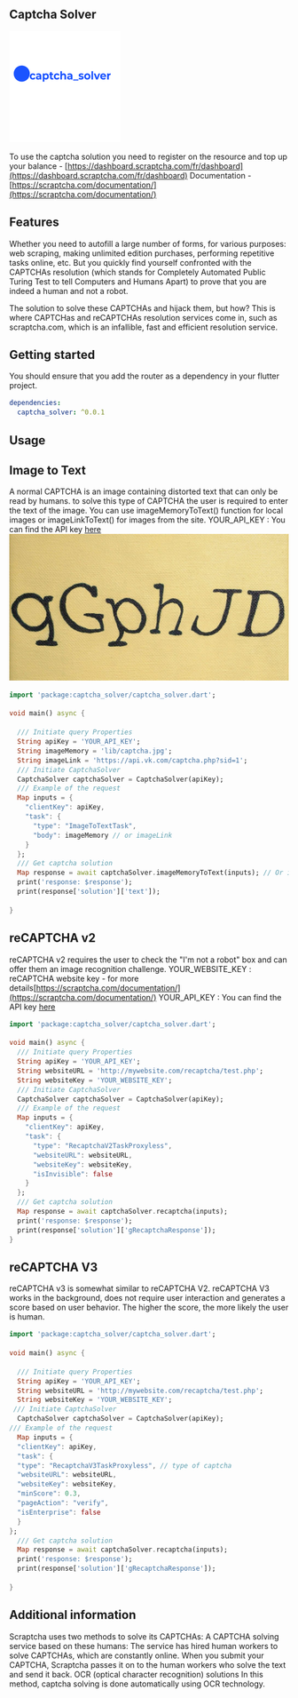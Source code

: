 <!-- 
This README describes the package. If you publish this package to pub.dev,
this README's contents appear on the landing page for your package.

For information about how to write a good package README, see the guide for
[writing package pages](https://dart.dev/guides/libraries/writing-package-pages). 

For general information about developing packages, see the Dart guide for
[creating packages](https://dart.dev/guides/libraries/create-library-packages)
and the Flutter guide for
[developing packages and plugins](https://flutter.dev/developing-packages). 
-->

## Captcha Solver 
![ScreenShot](/captcha_solver.png)

To use the captcha solution you need to register on the resource and top up your balance - [https://dashboard.scraptcha.com/fr/dashboard](https://dashboard.scraptcha.com/fr/dashboard)
Documentation -[https://scraptcha.com/documentation/](https://scraptcha.com/documentation/)

## Features

Whether you need to autofill a large number of forms, for various purposes: web scraping, making unlimited edition purchases, performing repetitive tasks online, etc. But you quickly find yourself confronted with the CAPTCHAs resolution (which stands for Completely Automated Public Turing Test to tell Computers and Humans Apart) to prove that you are indeed a human and not a robot.

The solution to solve these CAPTCHAs and hijack them, but how? This is where CAPTCHas and reCAPTCHAs resolution services come in, such as scraptcha.com, which is an infallible, fast and efficient resolution service.


## Getting started

You should ensure that you add the router as a dependency in your flutter project.

```yaml
dependencies:
  captcha_solver: ^0.0.1
```

## Usage
## Image to Text 
A normal CAPTCHA is an image containing distorted text that can only be read by humans. to solve this type of CAPTCHA the user is required to enter the text of the image.
You can use imageMemoryToText() function for local images or imageLinkToText() for images from the site.
YOUR_API_KEY : You can find the API  key [here](https://dashboard.scraptcha.com/fr/dashboard)
![ScreenShot](/example/lib/captcha.jpg)
```dart
import 'package:captcha_solver/captcha_solver.dart';

void main() async {

  /// Initiate query Properties
  String apiKey = 'YOUR_API_KEY';
  String imageMemory = 'lib/captcha.jpg';
  String imageLink = 'https://api.vk.com/captcha.php?sid=1';
  /// Initiate CaptchaSolver
  CaptchaSolver captchaSolver = CaptchaSolver(apiKey);
  /// Example of the request
  Map inputs = {
    "clientKey": apiKey,
    "task": {
      "type": "ImageToTextTask",
      "body": imageMemory // or imageLink
    }
  };
  /// Get captcha solution
  Map response = await captchaSolver.imageMemoryToText(inputs); // Or imageLinkToText()
  print('response: $response');
  print(response['solution']['text']);
  
}
```
## reCAPTCHA v2
reCAPTCHA v2 requires the user to check the "I'm not a robot" box and can offer them an image recognition challenge.
YOUR_WEBSITE_KEY : reCAPTCHA website key - for more details[https://scraptcha.com/documentation/](https://scraptcha.com/documentation/)
YOUR_API_KEY : You can find the API  key [here](https://dashboard.scraptcha.com/fr/dashboard)
```dart
import 'package:captcha_solver/captcha_solver.dart';

void main() async {
  /// Initiate query Properties
  String apiKey = 'YOUR_API_KEY';
  String websiteURL = 'http://mywebsite.com/recaptcha/test.php';
  String websiteKey = 'YOUR_WEBSITE_KEY';
  /// Initiate CaptchaSolver
  CaptchaSolver captchaSolver = CaptchaSolver(apiKey);
  /// Example of the request
  Map inputs = {
    "clientKey": apiKey,
    "task": {
      "type": "RecaptchaV2TaskProxyless",
      "websiteURL": websiteURL,
      "websiteKey": websiteKey,
      "isInvisible": false
    }
  };
  /// Get captcha solution
  Map response = await captchaSolver.recaptcha(inputs);
  print('response: $response');
  print(response['solution']['gRecaptchaResponse']);
}


```
## reCAPTCHA V3
reCAPTCHA v3 is somewhat similar to reCAPTCHA V2. reCAPTCHA V3 works in the background, does not require user interaction and generates a score based on user behavior. The higher the score, the more likely the user is human.
```dart
import 'package:captcha_solver/captcha_solver.dart';

void main() async {

  /// Initiate query Properties
  String apiKey = 'YOUR_API_KEY';
  String websiteURL = 'http://mywebsite.com/recaptcha/test.php';
  String websiteKey = 'YOUR_WEBSITE_KEY';
 /// Initiate CaptchaSolver
  CaptchaSolver captchaSolver = CaptchaSolver(apiKey);
/// Example of the request
  Map inputs = {
  "clientKey": apiKey,
  "task": {
  "type": "RecaptchaV3TaskProxyless", // type of captcha
  "websiteURL": websiteURL,
  "websiteKey": websiteKey,
  "minScore": 0.3,
  "pageAction": "verify",
  "isEnterprise": false
  }
};
  /// Get captcha solution
  Map response = await captchaSolver.recaptcha(inputs);
  print('response: $response');
  print(response['solution']['gRecaptchaResponse']);

}

```
## Additional information

Scraptcha uses two methods to solve its CAPTCHAs:
A CAPTCHA solving service based on these humans: The service has hired human workers to solve CAPTCHAs, which are constantly online. When you submit your CAPTCHA, Scraptcha passes it on to the human workers who solve the text and send it back.
OCR (optical character recognition) solutions
In this method, captcha solving is done automatically using OCR technology.